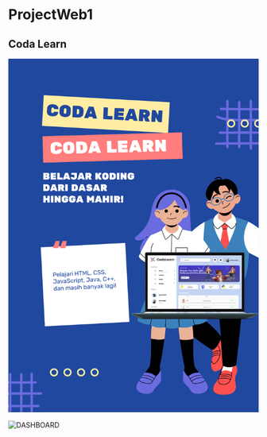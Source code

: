 # ProjectWeb1
## Coda Learn

![Poster](Poster.png)


![DASHBOARD](https://github.com/user-attachments/assets/faf45541-fd99-4fef-baf7-c5589cd0d4a8)
